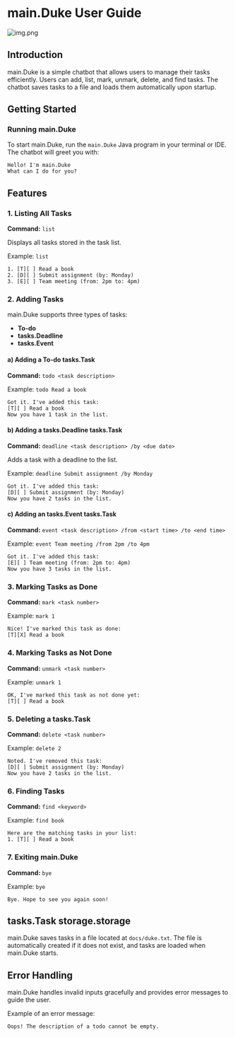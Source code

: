 # main.Duke User Guide
![img.png](img.png)
## Introduction
main.Duke is a simple chatbot that allows users to manage their tasks efficiently. Users can add, list, mark, unmark, delete, and find tasks. The chatbot saves tasks to a file and loads them automatically upon startup.

## Getting Started

### Running main.Duke
To start main.Duke, run the `main.Duke` Java program in your terminal or IDE. The chatbot will greet you with:
```
Hello! I'm main.Duke
What can I do for you?
```

## Features

### 1. Listing All Tasks
**Command:** `list`

Displays all tasks stored in the task list.

Example: `list`

```
1. [T][ ] Read a book
2. [D][ ] Submit assignment (by: Monday)
3. [E][ ] Team meeting (from: 2pm to: 4pm)
```

### 2. Adding Tasks
main.Duke supports three types of tasks:
- **To-do**
- **tasks.Deadline**
- **tasks.Event**

#### a) Adding a To-do tasks.Task
**Command:** `todo <task description>`

Example: `todo Read a book`

```
Got it. I've added this task:
[T][ ] Read a book
Now you have 1 task in the list.
```

#### b) Adding a tasks.Deadline tasks.Task
**Command:** `deadline <task description> /by <due date>`

Adds a task with a deadline to the list.

Example: `deadline Submit assignment /by Monday`

```
Got it. I've added this task:
[D][ ] Submit assignment (by: Monday)
Now you have 2 tasks in the list.
```

#### c) Adding an tasks.Event tasks.Task
**Command:** `event <task description> /from <start time> /to <end time>`

Example: `event Team meeting /from 2pm /to 4pm`

```
Got it. I've added this task:
[E][ ] Team meeting (from: 2pm to: 4pm)
Now you have 3 tasks in the list.
```

### 3. Marking Tasks as Done
**Command:** `mark <task number>`

Example: `mark 1`

```
Nice! I've marked this task as done:
[T][X] Read a book
```

### 4. Marking Tasks as Not Done
**Command:** `unmark <task number>`

Example: `unmark 1`

```
OK, I've marked this task as not done yet:
[T][ ] Read a book
```

### 5. Deleting a tasks.Task
**Command:** `delete <task number>`

Example: `delete 2`

```
Noted. I've removed this task:
[D][ ] Submit assignment (by: Monday)
Now you have 2 tasks in the list.
```

### 6. Finding Tasks
**Command:** `find <keyword>`

Example: `find book`

```
Here are the matching tasks in your list:
1. [T][ ] Read a book
```

### 7. Exiting main.Duke
**Command:** `bye`

Example: `bye`

```
Bye. Hope to see you again soon!
```

## tasks.Task storage.storage
main.Duke saves tasks in a file located at `docs/duke.txt`. The file is automatically created if it does not exist, and tasks are loaded when main.Duke starts.

## Error Handling
main.Duke handles invalid inputs gracefully and provides error messages to guide the user.

Example of an error message:
```
Oops! The description of a todo cannot be empty.
```
